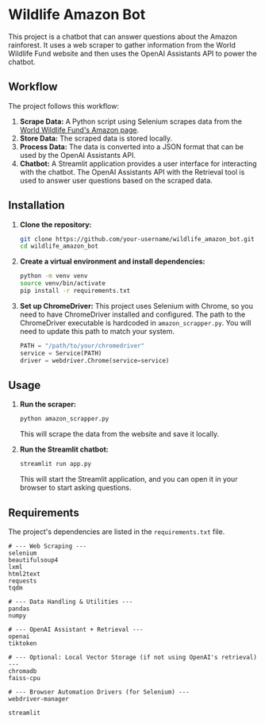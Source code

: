 # Wildlife Amazon Bot

This project is a chatbot that can answer questions about the Amazon rainforest. It uses a web scraper to gather information from the World Wildlife Fund website and then uses the OpenAI Assistants API to power the chatbot.

## Workflow

The project follows this workflow:

1.  **Scrape Data:** A Python script using Selenium scrapes data from the [World Wildlife Fund's Amazon page](https://www.worldwildlife.org/places/amazon).
2.  **Store Data:** The scraped data is stored locally.
3.  **Process Data:** The data is converted into a JSON format that can be used by the OpenAI Assistants API.
4.  **Chatbot:** A Streamlit application provides a user interface for interacting with the chatbot. The OpenAI Assistants API with the Retrieval tool is used to answer user questions based on the scraped data.

## Installation

1.  **Clone the repository:**
    ```bash
    git clone https://github.com/your-username/wildlife_amazon_bot.git
    cd wildlife_amazon_bot
    ```

2.  **Create a virtual environment and install dependencies:**
    ```bash
    python -m venv venv
    source venv/bin/activate
    pip install -r requirements.txt
    ```

3.  **Set up ChromeDriver:**
    This project uses Selenium with Chrome, so you need to have ChromeDriver installed and configured. The path to the ChromeDriver executable is hardcoded in `amazon_scrapper.py`. You will need to update this path to match your system.

    ```python
    PATH = "/path/to/your/chromedriver"
    service = Service(PATH)
    driver = webdriver.Chrome(service=service)
    ```

## Usage

1.  **Run the scraper:**
    ```bash
    python amazon_scrapper.py
    ```
    This will scrape the data from the website and save it locally.

2.  **Run the Streamlit chatbot:**
    ```bash
    streamlit run app.py 
    ```
    This will start the Streamlit application, and you can open it in your browser to start asking questions.

## Requirements

The project's dependencies are listed in the `requirements.txt` file.

```
# --- Web Scraping ---
selenium
beautifulsoup4
lxml
html2text
requests
tqdm

# --- Data Handling & Utilities ---
pandas
numpy

# --- OpenAI Assistant + Retrieval ---
openai
tiktoken

# --- Optional: Local Vector Storage (if not using OpenAI's retrieval) ---
chromadb
faiss-cpu

# --- Browser Automation Drivers (for Selenium) ---
webdriver-manager

streamlit
```
